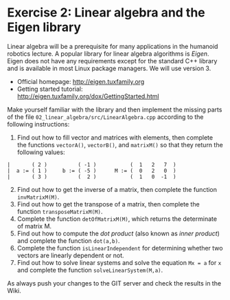 # Exercise 2: Linear algebra and the Eigen library

Linear algebra will be a prerequisite for many applications in the humanoid
robotics lecture. A popular library for linear algebra algorithms is *Eigen*.
Eigen does not have any requirements except for the standard C++ library
and is available in most Linux package managers. We will use version 3.

* Official homepage: http://eigen.tuxfamily.org
* Getting started tutorial: http://eigen.tuxfamily.org/dox/GettingStarted.html

Make yourself familiar with the library and then implement the missing parts
of the file `02_linear_algebra/src/LinearAlgebra.cpp` according to the
following instructions:
1. Find out how to fill vector and matrices with elements, then complete 
the functions `vectorA()`, `vectorB()`, and `matrixM()` so that they return the 
following values:
```
|       ( 2 )          ( -1 )           (  1   2   7  )
|  a := ( 1 )     b := ( -5 )      M := (  0   2   0  )
|       ( 3 )          (  2 )           (  1   0  -1  )
```
2. Find out how to get the inverse of a matrix, then complete the function `invMatrixM(M)`.
3. Find out how to get the transpose of a matrix, then complete the function `transposeMatrixM(M)`.
4. Complete the function `detOfMatrixM(M)`, which returns the determinate of matrix M.
5. Find out how to compute the *dot product* (also known as *inner product*)
and complete the function `dot(a,b)`.
6. Complete the function `isLinearIndependent` for determining whether two vectors are linearly
dependent or not.
7. Find out how to solve linear systems and solve the equation `Mx = a`
for `x` and complete the function `solveLinearSystem(M,a)`.

As always push your changes to the GIT server and check the results in the Wiki.
